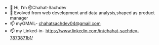 - 👋 Hi, I’m @Chahat-Sachdev
- 👀 Evolved from web development and data analysis,shaped as product manager
- 📫 myGMAIL- chahatsachdev04@gmail.com
- 📫 my Linked-in- https://www.linkedin.com/in/chahat-sachdev-7873871b1/

<!---
Chahat-Sachdev/Chahat-Sachdev is a ✨ special ✨ repository because its `README.md` (this file) appears on your GitHub profile.
You can click the Preview link to take a look at your changes.
--->
